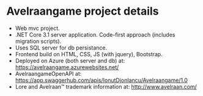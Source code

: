 # Avelraangame project details
- Web mvc project.
- .NET Core 3.1 server application. Code-first approach (includes migration scripts).
- Uses SQL server for db persistance.
- Frontend build on HTML, CSS, JS (with jquery), Bootstrap.
- Deployed on Azure (both server and db) at: https://avelraangame.azurewebsites.net/
- AvelraangameOpenAPI at: https://app.swaggerhub.com/apis/IonutDjonIancu/Avelraangame/1.0
- Lore and Avelraan™ trademark information at: http://www.avelraan.com/
